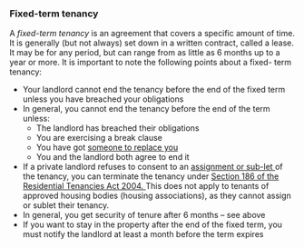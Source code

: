 ###  Fixed-term tenancy

A _fixed-term tenancy_ is an agreement that covers a specific amount of time.
It is generally (but not always) set down in a written contract, called a
lease. It may be for any period, but can range from as little as 6 months up
to a year or more. It is important to note the following points about a fixed-
term tenancy:

  * Your landlord cannot end the tenancy before the end of the fixed term unless you have breached your obligations 
  * In general, you cannot end the tenancy before the end of the term unless: 
    * The landlord has breached their obligations 
    * You are exercising a break clause 
    * You have got [ someone to replace you ](https://threshold.ie/faq/ending-your-tenancy/#:~:text=Assignment%20is%20where%20you%20find,any%20responsibilities%20under%20the%20tenancy)
    * You and the landlord both agree to end it 
  * If a private landlord refuses to consent to an [ assignment or sub-let ](https://www.rtb.ie/beginning-a-tenancy/types-of-tenancies-and-agreements/subletting-and-assignment) of the tenancy, you can terminate the tenancy under [ Section 186 of the Residential Tenancies Act 2004. ](http://www.irishstatutebook.ie/2004/en/act/pub/0027/print.html#sec186) This does not apply to tenants of approved housing bodies (housing associations), as they cannot assign or sublet their tenancy. 
  * In general, you get security of tenure after 6 months – see above 
  * If you want to stay in the property after the end of the fixed term, you must notify the landlord at least a month before the term expires 
